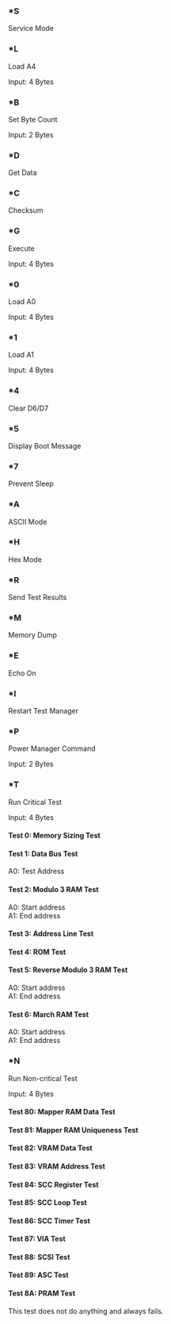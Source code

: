 ### *S
Service Mode

### *L
Load A4

Input: 4 Bytes

### *B
Set Byte Count

Input: 2 Bytes

### *D
Get Data

### *C
Checksum

### *G
Execute

Input: 4 Bytes

### *0
Load A0

Input: 4 Bytes

### *1
Load A1

Input: 4 Bytes

### *4
Clear D6/D7

### *5
Display Boot Message

### *7
Prevent Sleep

### *A
ASCII Mode

### *H
Hex Mode

### *R
Send Test Results

### *M
Memory Dump

### *E
Echo On

### *I
Restart Test Manager

### *P
Power Manager Command

Input: 2 Bytes

### *T
Run Critical Test

Input: 4 Bytes

#### Test 0: Memory Sizing Test

#### Test 1: Data Bus Test

A0: Test Address

#### Test 2: Modulo 3 RAM Test

A0: Start address  
A1: End address

#### Test 3: Address Line Test

#### Test 4: ROM Test

#### Test 5: Reverse Modulo 3 RAM Test

A0: Start address  
A1: End address

#### Test 6: March RAM Test

A0: Start address  
A1: End address

### *N
Run Non-critical Test

Input: 4 Bytes

#### Test 80: Mapper RAM Data Test

#### Test 81: Mapper RAM Uniqueness Test

#### Test 82: VRAM Data Test

#### Test 83: VRAM Address Test

#### Test 84: SCC Register Test

#### Test 85: SCC Loop Test

#### Test 86: SCC Timer Test

#### Test 87: VIA Test

#### Test 88: SCSI Test

#### Test 89: ASC Test

#### Test 8A: PRAM Test

This test does not do anything and always fails.
